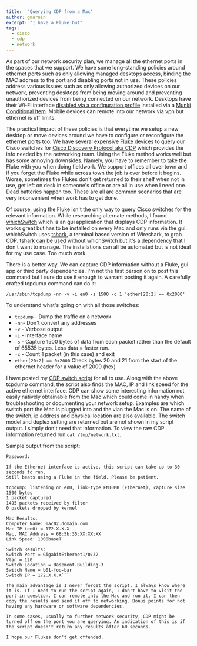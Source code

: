 ```yaml
---
title:  "Querying CDP from a Mac"
author: gmarnin
excerpt: "I have a Fluke but"
tags:
  - cisco
  - cdp
  - network
---
```



As part of our network security plan, we manage all the ethernet ports in the spaces that we support. We have some long-standing policies around ethernet ports such as only allowing managed desktops access, binding the MAC address to the port and disabling ports not in use. These policies address various issues such as only allowing authorized devices on our network, preventing desktops from being moving around and preventing unauthorized devices from being connected on our network. Desktops have their Wi-Fi interface [disabled via a configuration profile](https://github.com/gmarnin/Profiles/blob/master/Disable-Wifi-1.0.mobileconfig) installed via a [Munki Conditional Item](https://github.com/munki/munki/wiki/Conditional-Items). Mobile devices can remote into our network via vpn but ethernet is off limits.

The practical impact of these policies is that everytime we setup a new desktop or move devices around we have to configure or reconfigure the ethernet ports too. We have several expensive [Fluke](http://www.flukenetworks.com) devices to query our Cisco switches for [Cisco Discovery Protocol aka CDP](http://www.cisco.com/c/en/us/td/docs/ios/12_2/configfun/configuration/guide/ffun_c/fcf015.html)
which provides the info needed by the networking team. Using the Fluke method works well but has some annoying downsides. Namely, you have to remember to take the Fluke with you when doing fieldwork. We support offices all over town and if you forget the Fluke while across town the job is over before it begins. Worse, sometimes the Flukes don't get returned to their shelf when not in use, get left on desk in someone's office or are all in use when I need one. Dead batteries happen too. These are all are common scenarios that are very inconvenient when work has to get done.  

Of course, using the Fluke isn't the only way to query Cisco switches for the relevant information. While researching alternate methods, I found [whichSwitch](http://www.computernetworkbasics.com/whichswitch/) which is an gui application that displays CDP information. It works great but has to be installed on every Mac and only runs via the gui. whichSwitch uses [tshark](https://www.wireshark.org/docs/man-pages/tshark.html), a terminal based version of Wireshark, to grab CDP.  [tshark can be used](https://wiki.wireshark.org/CDP) without whichSwitch but it's a dependency that I don't want to manage. The installations can all be automated but is not ideal for my use case. Too much work.

There is a better way. We can capture CDP information without a Fluke, gui app or third party dependencies. I'm not the first person on to post this command but I sure do use it enough to warrant posting it again. A carefully crafted tcpdump command can do it:

`/usr/sbin/tcpdump -nn -v -i en0 -s 1500 -c 1 'ether[20:2] == 0x2000'`

To understand what's going on with all those switches:

- `tcpdump` - Dump the traffic on a network
- `-nn`- Don't convert any addresses
- `-v` - Verbose output
- `-i` - Interface name
- `-s` - Capture 1500 bytes of data from each packet rather than the default of 65535 bytes. Less data = faster run.
- `-c` - Count 1 packet (in this case) and exit
- `ether[20:2] == 0x2000` Check bytes 20 and 21 from the start of the ethernet header for a value of 2000 (hex)

I have posted my [CDP switch script](https://github.com/gmarnin/Mac-Scripts/blob/master/switch_script.sh) for all to use. Along with the above tcpdump command, the script also finds the MAC, IP and link speed for the active ethernet interface. CDP can show some interesting information not easily natively obtainable from the Mac which could come in handy when troubleshooting or documenting your network setup. Examples are which switch port the Mac is plugged into and the vlan the Mac is on. The name of the switch, ip address and physical location are also available. The switch model and duplex setting are returned but are not shown in my script output. I simply don't need that information. To view the raw CDP information returned run `cat /tmp/network.txt`.

Sample output from the script:

```$ sudo /Library/ITS/switch_script.sh
Password:

If the Ethernet interface is active, this script can take up to 30 seconds to run.
Still beats using a Fluke in the field. Please be patient.

tcpdump: listening on en0, link-type EN10MB (Ethernet), capture size 1500 bytes
1 packet captured
1495 packets received by filter
0 packets dropped by kernel

Mac Results:
Computer Name: mac02.domain.com
Mac IP (en0) = 172.X.X.X
Mac, MAC Address = 68:5b:35:XX:XX:XX
Link Speed: 1000baseT

Switch Results:
Switch Port = GigabitEthernet1/0/32
Vlan = 120
Switch Location = Basement-Building-3
Switch Name = b01-foo-bar
Switch IP = 172.X.X.X```

The main advantage is I never forget the script. I always know where it is. If I need to run the script again, I don't have to visit the port in question. I can remote into the Mac and run it. I can then copy the results and send it off to networking. Bonus points for not having any hardware or software dependencies.

In some cases, usually to further network security, CDP might be turned off on the port you are querying. An indication of this is if the script doesn't return any results after 60 seconds.

I hope our Flukes don't get offended.
